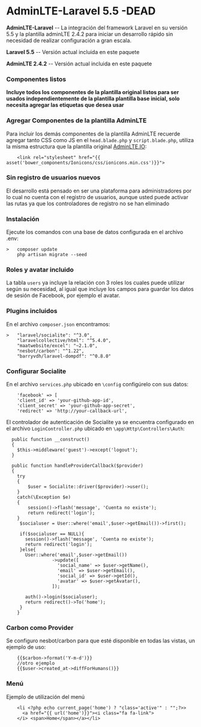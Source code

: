 AdminLTE-Laravel 5.5 -DEAD
============

**AdminLTE-Laravel** -- La integración del framework Laravel en su versión 5.5 y la plantilla adminLTE 2.4.2 para iniciar un desarrollo rápido sin necesidad de realizar configuración a gran escala.  

**Laravel 5.5** -- Versión actual incluida en este paquete

**AdminLTE 2.4.2** -- Versión actual incluida en este paquete


 

### Componentes listos
**Incluye todos los componentes de la plantilla original listos para ser usados independientemente de la plantilla plantilla base inicial, solo necesita agregar las etiquetas que desea usar**

### Agregar Componentes de la plantilla AdminLTE
Para incluir los demás componentes de la plantilla AdminLTE recuerde agregar tanto CSS como JS en el `head.blade.php` y `script.blade.php`, utiliza la misma estructura que la plantilla original [AdminLTE.IO](https://adminlte.io):

        <link rel="stylesheet" href="{{ asset('bower_components/Ionicons/css/ionicons.min.css')}}">

### Sin registro de usuarios nuevos
El desarrollo está pensado en ser una plataforma para administradores por lo cual no cuenta con el registro de usuarios, aunque usted puede activar las rutas ya que los controladores de registro no se han eliminado

### Instalación
Ejecute los comandos con una base de datos configurada en el archivo .env:

    >   composer update
        php artisan migrate --seed  
        
### Roles y avatar incluido
La tabla `users` ya incluye la relación con 3 roles los cuales puede utilizar según su necesidad, al igual que incluye los campos para guardar los datos de sesión de Facebook, por ejemplo el avatar.      

### Plugins incluidos
En el archivo `composer.json` encontramos:

    >   "laravel/socialite": "^3.0",
        "laravelcollective/html": "^5.4.0",
        "maatwebsite/excel": "~2.1.0",
        "nesbot/carbon": "^1.22",
        "barryvdh/laravel-dompdf": "^0.8.0"

### Configurar Socialite
En el archivo `services.php` ubicado en `\config` configúrelo con sus datos:

        'facebook' => [
        'client_id' => 'your-github-app-id',
        'client_secret' => 'your-github-app-secret',
        'redirect' => 'http://your-callback-url',
        
El controlador de autenticación de Socialite ya se encuentra configurado en el archivo `LoginController.php` ubicado en `\app\Http\Controllers\Auth`:

      public function __construct()
      {
        $this->middleware('guest')->except('logout');
      }
      
      public function handleProviderCallback($provider)
      {
        try
        {
            $user = Socialite::driver($provider)->user();
        }
        catch(\Exception $e)
        {
            session()->flash('message', 'Cuenta no existe');
            return redirect('login');
        }
         $socialuser = User::where('email',$user->getEmail())->first();

         if($socialuser == NULL){
           session()->flash('message', 'Cuenta no existe');
           return redirect('login');
         }else{
           User::where('email',$user->getEmail())
                     ->update([
                       'social_name' => $user->getName(),
                       'email' => $user->getEmail(),
                       'social_id' => $user->getId(),
                       'avatar' => $user->getAvatar(),
                     ]);

           auth()->login($socialuser);
           return redirect()->To('home');
         }
        }

### Carbon como Provider
Se configuro nesbot/carbon para que esté disponible en todas las vistas, un ejemplo de uso:  

        {{$carbon->format('Y-m-d')}}
        //otro ejemplo
        {{$user->created_at->diffForHumans()}}
        
### Menú
Ejemplo de utilización del menú  

        <li <?php echo current_page('home') ? "class='active'" : "";?>>
          <a href="{{ url('home')}}"><i class="fa fa-link">
        </i> <span>Home</span></a></li>
         





